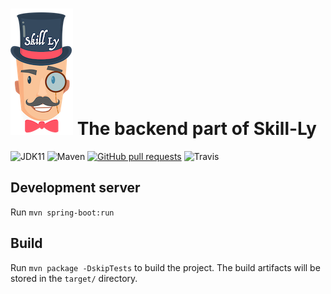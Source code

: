 # ![](logos/logo_small.png) The backend part of Skill-Ly 

![JDK11](https://img.shields.io/badge/jdk-11-green.svg?label=min.%20JDK)
![Maven](https://img.shields.io/maven-central/v/org.apache.maven/apache-maven/3.6.3)
[![GitHub pull requests](https://img.shields.io/github/issues-pr/simonsymhoven/skill-ly-backend.svg)](https://github.com/simonsymhoven/skill-ly-backend/pulls)
![Travis](https://travis-ci.com/simonsymhoven/skill-ly-backend.svg?branch=master)


## Development server

Run `mvn spring-boot:run`


## Build

Run `mvn package -DskipTests` to build the project. The build artifacts will be stored in the `target/` directory.
